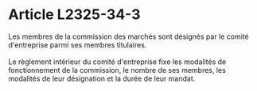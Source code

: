 # Article L2325-34-3

<p align="left">
  Les membres de la commission des marchés sont désignés par le comité d'entreprise parmi ses membres titulaires.<br /> <br />Le règlement intérieur du comité d'entreprise fixe les modalités de fonctionnement de la commission, le nombre de ses membres, les modalités de leur désignation et la durée de leur mandat.
</p>